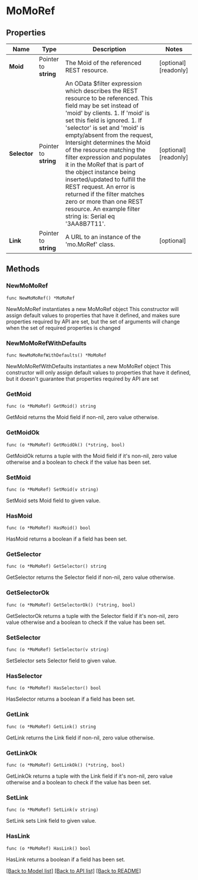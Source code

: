 # MoMoRef

## Properties

Name | Type | Description | Notes
------------ | ------------- | ------------- | -------------
**Moid** | Pointer to **string** | The Moid of the referenced REST resource. | [optional] [readonly] 
**Selector** | Pointer to **string** | An OData $filter expression which describes the REST resource to be referenced. This field may be set instead of &#39;moid&#39; by clients. 1. If &#39;moid&#39; is set this field is ignored. 1. If &#39;selector&#39; is set and &#39;moid&#39; is empty/absent from the request, Intersight determines the Moid of the resource matching the filter expression and populates it in the MoRef that is part of the object instance being inserted/updated to fulfill the REST request. An error is returned if the filter matches zero or more than one REST resource. An example filter string is: Serial eq &#39;3AA8B7T11&#39;. | [optional] [readonly] 
**Link** | Pointer to **string** | A URL to an instance of the &#39;mo.MoRef&#39; class. | [optional] 

## Methods

### NewMoMoRef

`func NewMoMoRef() *MoMoRef`

NewMoMoRef instantiates a new MoMoRef object
This constructor will assign default values to properties that have it defined,
and makes sure properties required by API are set, but the set of arguments
will change when the set of required properties is changed

### NewMoMoRefWithDefaults

`func NewMoMoRefWithDefaults() *MoMoRef`

NewMoMoRefWithDefaults instantiates a new MoMoRef object
This constructor will only assign default values to properties that have it defined,
but it doesn't guarantee that properties required by API are set

### GetMoid

`func (o *MoMoRef) GetMoid() string`

GetMoid returns the Moid field if non-nil, zero value otherwise.

### GetMoidOk

`func (o *MoMoRef) GetMoidOk() (*string, bool)`

GetMoidOk returns a tuple with the Moid field if it's non-nil, zero value otherwise
and a boolean to check if the value has been set.

### SetMoid

`func (o *MoMoRef) SetMoid(v string)`

SetMoid sets Moid field to given value.

### HasMoid

`func (o *MoMoRef) HasMoid() bool`

HasMoid returns a boolean if a field has been set.

### GetSelector

`func (o *MoMoRef) GetSelector() string`

GetSelector returns the Selector field if non-nil, zero value otherwise.

### GetSelectorOk

`func (o *MoMoRef) GetSelectorOk() (*string, bool)`

GetSelectorOk returns a tuple with the Selector field if it's non-nil, zero value otherwise
and a boolean to check if the value has been set.

### SetSelector

`func (o *MoMoRef) SetSelector(v string)`

SetSelector sets Selector field to given value.

### HasSelector

`func (o *MoMoRef) HasSelector() bool`

HasSelector returns a boolean if a field has been set.

### GetLink

`func (o *MoMoRef) GetLink() string`

GetLink returns the Link field if non-nil, zero value otherwise.

### GetLinkOk

`func (o *MoMoRef) GetLinkOk() (*string, bool)`

GetLinkOk returns a tuple with the Link field if it's non-nil, zero value otherwise
and a boolean to check if the value has been set.

### SetLink

`func (o *MoMoRef) SetLink(v string)`

SetLink sets Link field to given value.

### HasLink

`func (o *MoMoRef) HasLink() bool`

HasLink returns a boolean if a field has been set.


[[Back to Model list]](../README.md#documentation-for-models) [[Back to API list]](../README.md#documentation-for-api-endpoints) [[Back to README]](../README.md)


